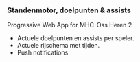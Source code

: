 ### Standenmotor, doelpunten & assists

Progressive Web App for MHC-Oss Heren 2

- Actuele doelpunten en assists per speler.
- Actuele rijschema met tijden.
- Push notifications